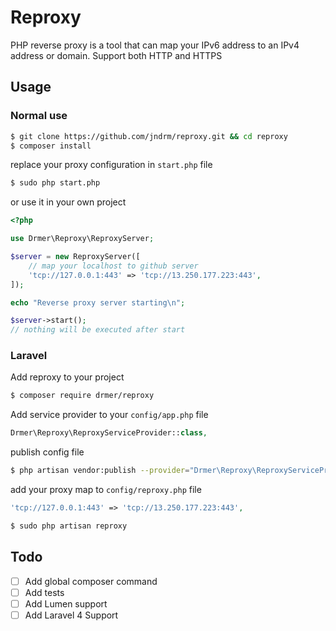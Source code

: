# Reproxy
PHP reverse proxy is a tool that can map your IPv6 address to an IPv4 address or domain. Support both HTTP and HTTPS

## Usage
### Normal use
```sh
$ git clone https://github.com/jndrm/reproxy.git && cd reproxy
$ composer install
```
replace your proxy configuration in ```start.php``` file
```sh
$ sudo php start.php
```
or use it in your own project
```php
<?php

use Drmer\Reproxy\ReproxyServer;

$server = new ReproxyServer([
    // map your localhost to github server
    'tcp://127.0.0.1:443' => 'tcp://13.250.177.223:443',
]);

echo "Reverse proxy server starting\n";

$server->start();
// nothing will be executed after start
```

### Laravel
Add reproxy to your project
```sh
$ composer require drmer/reproxy
```
Add service provider to your ```config/app.php``` file
```php
Drmer\Reproxy\ReproxyServiceProvider::class,
```
publish config file
```sh
$ php artisan vendor:publish --provider="Drmer\Reproxy\ReproxyServiceProvider"
```
add your proxy map to ```config/reproxy.php``` file
```php
'tcp://127.0.0.1:443' => 'tcp://13.250.177.223:443',
```
```sh
$ sudo php artisan reproxy
```
## Todo
- [ ] Add global composer command
- [ ] Add tests
- [ ] Add Lumen support
- [ ] Add Laravel 4 Support